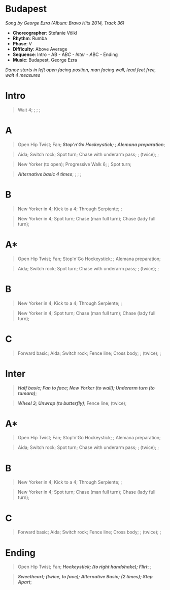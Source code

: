 # Budapest
*Song by George Ezra (Album: Bravo Hits 2014, Track 36)*

* **Choreographer**: Stefanie Völkl
* **Rhythm**: Rumba
* **Phase**: V
* **Difficulty**: Above Average
* **Sequence**: Intro - AB - A*BC - Inter - A*BC - Ending
* **Music**: Budapest, George Ezra

*Dance starts in left open facing postion, man facing wall, lead feet free, wait 4 measures*

# Intro

> Wait 4; ; ; ;

# A

> Open Hip Twist; Fan; ***Stop'n'Go Hockeystick; ; Alemana preparation***;

> Aida; Switch rock; Spot turn; Chase with underarm pass; ; (twice); ;

> New Yorker (to open); Progressive Walk 6; ; Spot turn;

> ***Alternative basic 4 times***; ; ; ;

# B

> New Yorker in 4; Kick to a 4; Through Serpiente; ;

> New Yorker in 4; Spot turn; Chase (man full turn); Chase (lady full turn);

# A*

> Open Hip Twist; Fan; Stop'n'Go Hockeystick; ; Alemana preparation;

> Aida; Switch rock; Spot turn; Chase with underarm pass; ; (twice); ;

# B

> New Yorker in 4; Kick to a 4; Through Serpiente; ;

> New Yorker in 4; Spot turn; Chase (man full turn); Chase (lady full turn);

# C

> Forward basic; Aida; Switch rock; Fence line; Cross body; ; (twice); ;

# Inter

> ***Half basic; Fan to face; New Yorker (to wall); Underarm turn (to tamara)***;

> ***Wheel 3; Unwrap (to butterfly)***; Fence line; (twice);

# A*

> Open Hip Twist; Fan; Stop'n'Go Hockeystick; ; Alemana preparation;

> Aida; Switch rock; Spot turn; Chase with underarm pass; ; (twice); ;

# B

> New Yorker in 4; Kick to a 4; Through Serpiente; ;

> New Yorker in 4; Spot turn; Chase (man full turn); Chase (lady full turn);

# C

> Forward basic; Aida; Switch rock; Fence line; Cross body; ; (twice); ;

# Ending

> Open Hip Twist; Fan; ***Hockeystick; (to right handshake); Flirt***; ;

> ***Sweetheart; (twice, to face); Alternative Basic; (2 times); Step Apart***;


